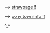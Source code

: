 --> [ strawpage !! ](https://introsighhh.straw.page)

--> [pony town info !!](https://rentry.co/slendercore)




^_^
